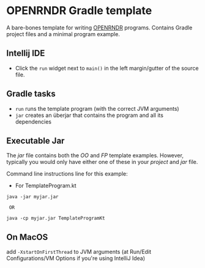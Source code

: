# OPENRNDR Gradle template

A bare-bones template for writing [OPENRNDR](http://openrndr.org) programs. Contains Gradle project files and a minimal program example.

## Intellij IDE

* Click the `run` widget next to `main()` in the left margin/gutter of the source file. 

## Gradle tasks

 * `run` runs the template program (with the correct JVM arguments)
 * `jar` creates an überjar that contains the program and all its dependencies

## Executable Jar
The _jar_ file contains both the _OO_ and _FP_ template examples. 
However, typically you would only have either one of these in your _project_ and _jar_ file. 

Command line instructions line for this example:

* For TemplateProgram.kt
```
java -jar myjar.jar
 
 OR
 
java -cp myjar.jar TemplateProgramKt
```

## On MacOS
add `-XstartOnFirstThread` to JVM arguments (at Run/Edit Configurations/VM Options if you're using IntelliJ Idea)

